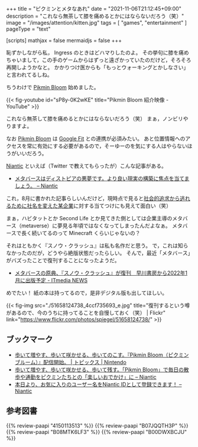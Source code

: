 +++
title = "ピクミンとメタなあれ"
date =  "2021-11-06T21:12:45+09:00"
description = "これなら無茶して膝を痛めるとかにはならないだろう（笑）"
image = "/images/attention/kitten.jpg"
tags = [ "games", "entertainment" ]
pageType = "text"

[scripts]
  mathjax = false
  mermaidjs = false
+++

恥ずかしながら私， Ingress のときはどハマりしたのよ。
その挙句に膝を痛めちゃいまして，この手のゲームからはずっと遠ざかっていたのだけど，そろそろ再開しようかなと。
かかりつけ医からも「もっとウォーキングとかしなさい」と言われてるしね。

ちうわけで [Pikmin Bloom] 始めました。

{{< fig-youtube id="sP8y-0K2wKE" title="Pikmin Bloom 紹介映像 - YouTube" >}}

これなら無茶して膝を痛めるとかにはならないだろう（笑）
まぁ，ノンビリやりますよ。

なお [Pikmin Bloom] は [Google Fit](https://www.google.com/intl/ja_jp/fit/ "") との連携が必須みたい。
あと位置情報へのアクセスを常に有効にする必要があるので，そーゆーのを気にする人はやらないほうがいいだろう。

[Niantic] といえば（Twitter で教えてもらったが）こんな記事がある。

- [メタバースはディストピアの悪夢です。より良い現実の構築に焦点を当てましょう。 – Niantic](https://nianticlabs.com/blog/real-world-metaverse/)

これ，8月に書かれた記事らしいんだけど，現時点で見ると[社会的追求から逃れるために社名を変えた某企業](https://techcrunch.com/2021/10/28/facebook-changes-its-corporate-branding-to-meta/ "フェイスブックが「Meta」に社名変更、メタバースを中核事業に | TechCrunch Japan")に対する当てつけにも見えて面白い（笑）

まぁ，ハビタットとか Second Life とか見てきた側としては企業主導のメタバース（metaverse）に夢見る年頃ではなくなってしまったんだよなぁ。
メタバースで長く続いてるのって Minecraft くらいじゃないの？

それはともかく『スノウ・クラッシュ』は私も名作だと思う。
で，これは知らなかったのだが，どうやら絶版状態だったらしい。
そんで，最近「メタバース」がバズったことで復刊することになったようだ。

- [メタバースの原典、『スノウ・クラッシュ』が復刊　早川書房から2022年1月に出版予定 - ITmedia NEWS](https://www.itmedia.co.jp/news/articles/2111/01/news095.html)

めでたい！ 紙の本は持ってるので，是非デジタル版も出してほしい。

{{< fig-img src="./51658124738_4ccf735693_e.jpg" title="復刊するという噂があるので、今のうちに持ってることを自慢しておく（笑） | Flickr" link="https://www.flickr.com/photos/spiegel/51658124738/" >}}

## ブックマーク

- [歩いて増やす、歩いて咲かせる、歩いてのこす。『Pikmin Bloom（ピクミン ブルーム）』配信開始。 | トピックス | Nintendo](https://topics.nintendo.co.jp/article/4b359e3f-70bb-46c8-8670-591e461684d6)
- [歩いて増やす、歩いて咲かせる、歩いて残す。「Pikmin Bloom」で毎日の散歩や通勤をピクミンたちとの「楽しいおでかけ」に – Niantic](https://nianticlabs.com/blog/pikminbloom/)
- [本日より、お気に入りのユーザー名をNiantic IDとして登録できます！ – Niantic](https://nianticlabs.com/blog/nianticid/)

[Niantic]: https://nianticlabs.com/ "Niantic, Inc."
[Pikmin Bloom]: https://www.pikminbloom.com/ "Pikmin Bloom 「ピクミン ブルーム」 - ピクミンとおでかけ"

## 参考図書

{{% review-paapi "4150113513" %}} <!-- スノウ・クラッシュ -->
{{% review-paapi "B07JQQTH3P" %}} <!-- 電脳コイル -->
{{% review-paapi "B08MTK6LF3" %}} <!-- BOOM TOWN TRIP.30 -->
{{% review-paapi "B00DWXBCJU" %}} <!-- 愛のうた ～ ピクミンCMソング -->
